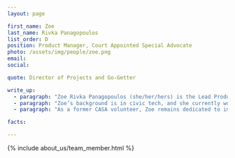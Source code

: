 ```yaml
---
layout: page

first_name: Zoe
last_name: Rivka Panagopoulos
list_order: D
position: Product Manager, Court Appointed Special Advocate
photo: /assets/img/people/zoe.png
email: 
social:

quote: Director of Projects and Go-Getter

write_up:
  - paragraph: "Zoe Rivka Panagopoulos (she/her/hers) is the Lead Product Manager on the CASA project. Along with her fearless lead developers, Zoe helped build CASA Volunteer Tracking from the ground up in six months and released the first version in September 2020. CASA Volunteer Tracking helps CASA volunteers across the country log their time spent with youth in the foster care system, and serves as a management tool for staff supervisors overseeing volunteer activity. The application is currently being piloted by CASA / Prince George’s County in Maryland. As the Lead PM, Zoe works closely with stakeholders to assess needs and ideate short and long term solutions. She is the point person for all business oriented questions and decisions from open source contributors, and ensures that the platform is positioned for successful multitenancy use down the road. Other responsibilities include: epic and story writing, backlog refinement, quality assurance, release planning, and developing customer facing instructional content."
  - paragraph: "Zoe’s background is in civic tech, and she currently works as a digital consultant in the nonprofit space. She’s worked for large petition platforms such as Change.org, and small, innovative startups such as Brigade (now a part of Countable). Zoe believes that technology has the potential to inspire, empower, and advance society when it serves (and is built by) the people who use it, instead of those who fund, create, and attempt to control it. "
  - paragraph: "As a former CASA volunteer, Zoe remains dedicated to improving the lives of youth in the foster care system across America. One day, she hopes to serve as a foster or adoptive parent herself. In the meantime, she keeps herself busy as a foster parent to senior dogs."

facts:

---
```



{% include about_us/team_member.html %}
